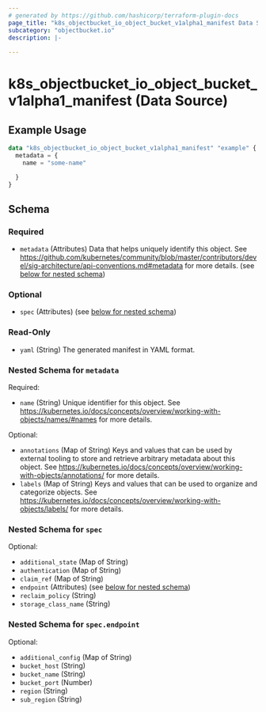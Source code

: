 ```yaml
---
# generated by https://github.com/hashicorp/terraform-plugin-docs
page_title: "k8s_objectbucket_io_object_bucket_v1alpha1_manifest Data Source - terraform-provider-k8s"
subcategory: "objectbucket.io"
description: |-
  
---
```


# k8s_objectbucket_io_object_bucket_v1alpha1_manifest (Data Source)



## Example Usage

```terraform
data "k8s_objectbucket_io_object_bucket_v1alpha1_manifest" "example" {
  metadata = {
    name = "some-name"

  }
}
```

<!-- schema generated by tfplugindocs -->
## Schema

### Required

- `metadata` (Attributes) Data that helps uniquely identify this object. See https://github.com/kubernetes/community/blob/master/contributors/devel/sig-architecture/api-conventions.md#metadata for more details. (see [below for nested schema](#nestedatt--metadata))

### Optional

- `spec` (Attributes) (see [below for nested schema](#nestedatt--spec))

### Read-Only

- `yaml` (String) The generated manifest in YAML format.

<a id="nestedatt--metadata"></a>
### Nested Schema for `metadata`

Required:

- `name` (String) Unique identifier for this object. See https://kubernetes.io/docs/concepts/overview/working-with-objects/names/#names for more details.

Optional:

- `annotations` (Map of String) Keys and values that can be used by external tooling to store and retrieve arbitrary metadata about this object. See https://kubernetes.io/docs/concepts/overview/working-with-objects/annotations/ for more details.
- `labels` (Map of String) Keys and values that can be used to organize and categorize objects. See https://kubernetes.io/docs/concepts/overview/working-with-objects/labels/ for more details.


<a id="nestedatt--spec"></a>
### Nested Schema for `spec`

Optional:

- `additional_state` (Map of String)
- `authentication` (Map of String)
- `claim_ref` (Map of String)
- `endpoint` (Attributes) (see [below for nested schema](#nestedatt--spec--endpoint))
- `reclaim_policy` (String)
- `storage_class_name` (String)

<a id="nestedatt--spec--endpoint"></a>
### Nested Schema for `spec.endpoint`

Optional:

- `additional_config` (Map of String)
- `bucket_host` (String)
- `bucket_name` (String)
- `bucket_port` (Number)
- `region` (String)
- `sub_region` (String)
